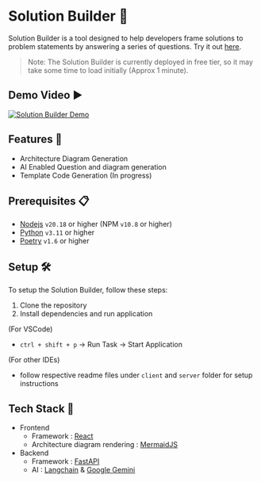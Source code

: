 # Solution Builder 👷
Solution Builder is a tool designed to help developers frame solutions to problem statements by answering a series of questions. Try it out [here](https://solutionbuilder.onrender.com/).

> Note: The Solution Builder is currently deployed in free tier, so it may take some time to load initially (Approx 1 minute).

## Demo Video ▶️
[![Solution Builder Demo](https://img.youtube.com/vi/p3yLxKoG8m0/0.jpg)](https://www.youtube.com/watch?v=p3yLxKoG8m0)

## Features 🚀
- Architecture Diagram Generation
- AI Enabled Question and diagram generation
- Template Code Generation (In progress)

## Prerequisites 📋
- [Nodejs](https://nodejs.org/en/download) `v20.18` or higher (NPM `v10.8` or higher)
- [Python](https://www.python.org/downloads/) `v3.11` or higher
- [Poetry](https://python-poetry.org/docs/#installation) `v1.6` or higher

## Setup 🛠️
To setup the Solution Builder, follow these steps:
1. Clone the repository
2. Install dependencies and run application

(For VSCode)

- `ctrl + shift + p` -> Run Task -> Start Application
  
(For other IDEs)
- follow respective readme files under `client` and `server` folder for setup instructions

## Tech Stack 🤖
- Frontend
  - Framework : [React](https://react.dev/)
  - Architecture diagram rendering : [MermaidJS](https://mermaid.js.org/)
- Backend
  - Framework : [FastAPI](https://fastapi.tiangolo.com/)
  - AI : [Langchain](https://www.langchain.com/) & [Google Gemini](https://ai.google.dev/)
